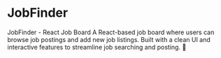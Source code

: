 # JobFinder
JobFinder - React Job Board A React-based job board where users can browse job postings and add new job listings. Built with a clean UI and interactive features to streamline job searching and posting. 🚀
